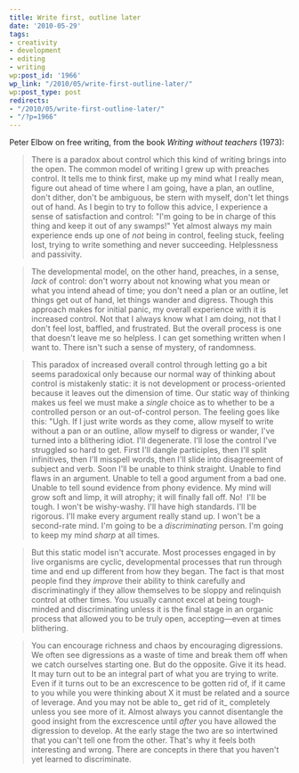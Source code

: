 ```yaml
---
title: Write first, outline later
date: '2010-05-29'
tags:
- creativity
- development
- editing
- writing
wp:post_id: '1966'
wp_link: "/2010/05/write-first-outline-later/"
wp:post_type: post
redirects:
- "/2010/05/write-first-outline-later/"
- "/?p=1966"
---
```


Peter Elbow on free writing, from the book _Writing without teachers_ (1973):

> There is a paradox about control which this kind of writing brings into the open. The common model of writing I grew up with preaches control. It tells me to think first, make up my mind what I really mean, figure out ahead of time where I am going, have a plan, an outline, don't dither, don't be ambiguous, be stern with myself, don't let things out of hand. As I begin to try to follow this advice, I experience a sense of satisfaction and control: "I'm going to be in charge of this thing and keep it out of any swamps!" Yet almost always my main experience ends up one of _not_ being in control, feeling stuck, feeling lost, trying to write something and never succeeding. Helplessness and passivity.

>

> The developmental model, on the other hand, preaches, in a sense, _lack_ of control: don't worry about not knowing what you mean or what you intend ahead of time; you don't need a plan or an outline, let things get out of hand, let things wander and digress. Though this approach makes for initial panic, my overall experience with it is increased control. Not that I always know what I am doing, not that I don't feel lost, baffled, and frustrated. But the overall process is one that doesn't leave me so helpless. I can get something written when I want to. There isn't such a sense of mystery, of randomness.

>

> This paradox of increased overall control through letting go a bit seems paradoxical only because our normal way of thinking about control is mistakenly static: it is not development or process-oriented because it leaves out the dimension of time. Our static way of thinking makes us feel we must make a _single_ choice as to whether to be a controlled person or an out-of-control person. The feeling goes like this: "Ugh. If I just write words as they come, allow myself to write without a pan or an outline, allow myself to digress or wander, I've turned into a blithering idiot. I'll degenerate. I'll lose the control I've struggled so hard to get. First I'll dangle participles, then I'll split infinitives, then I'll misspell words, then I'll slide into disagreement of subject and verb. Soon I'll be unable to think straight. Unable to find flaws in an argument. Unable to tell a good argument from a bad one. Unable to tell sound evidence from phony evidence. My mind will grow soft and limp, it will atrophy; it will finally fall off. No!  I'll be tough. I won't be wishy-washy. I'll have high standards. I'll be rigorous. I'll make every argument really stand up. I won't be a second-rate mind. I'm going to be a _discriminating_ person. I'm going to keep my mind _sharp_ at all times.

>

> But this static model isn't accurate. Most processes engaged in by live organisms are cyclic, developmental processes that run through time and end up different from how they began. The fact is that most people find they _improve_ their ability to think carefully and discriminatingly if they allow themselves to be sloppy and relinquish control at other times. You usually cannot excel at being tough-minded and discriminating unless it is the final stage in an organic process that allowed you to be truly open, accepting—even at times blithering.

>

> You can encourage richness and chaos by encouraging digressions. We often see digressions as a waste of time and break them off when we catch ourselves starting one. But do the opposite. Give it its head. It may turn out to be an integral part of what you are trying to write. Even if it turns out to be an excrescence to be gotten rid of, if it came to you while you were thinking about X it must be related and a source of leverage. And you may not be able to_ get rid of it_ completely unless you see more of it. Almost always you cannot disentangle the good insight from the excrescence until _after_ you have allowed the digression to develop. At the early stage the two are so intertwined that you can't tell one from the other. That's why it feels both interesting and wrong. There are concepts in there that you haven't yet learned to discriminate.
